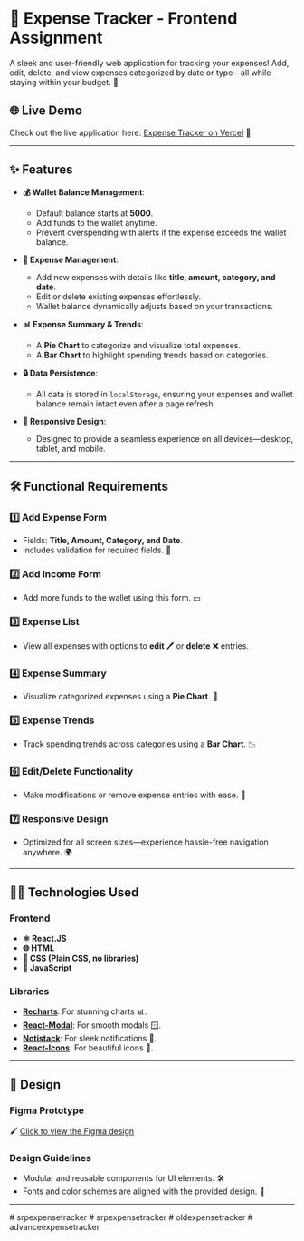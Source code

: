 # 💸 Expense Tracker - Frontend Assignment

A sleek and user-friendly web application for tracking your expenses! Add, edit, delete, and view expenses categorized by date or type—all while staying within your budget. 🚀

## 🌐 Live Demo
Check out the live application here: [Expense Tracker on Vercel](https://expense-tracker-web-app-seven.vercel.app/) 🎉

---

## ✨ Features
- **💰 Wallet Balance Management**:  
  - Default balance starts at **5000**.  
  - Add funds to the wallet anytime.  
  - Prevent overspending with alerts if the expense exceeds the wallet balance.

- **📝 Expense Management**:  
  - Add new expenses with details like **title, amount, category, and date**.  
  - Edit or delete existing expenses effortlessly.  
  - Wallet balance dynamically adjusts based on your transactions.

- **📊 Expense Summary & Trends**:  
  - A **Pie Chart** to categorize and visualize total expenses.  
  - A **Bar Chart** to highlight spending trends based on categories.

- **🔒 Data Persistence**:  
  - All data is stored in `localStorage`, ensuring your expenses and wallet balance remain intact even after a page refresh.

- **📱 Responsive Design**:  
  - Designed to provide a seamless experience on all devices—desktop, tablet, and mobile.

---

## 🛠️ Functional Requirements
### 1️⃣ **Add Expense Form**
- Fields: **Title, Amount, Category, and Date**.  
- Includes validation for required fields. 🚦

### 2️⃣ **Add Income Form**
- Add more funds to the wallet using this form. 💵

### 3️⃣ **Expense List**
- View all expenses with options to **edit** 🖊️ or **delete** ❌ entries.

### 4️⃣ **Expense Summary**
- Visualize categorized expenses using a **Pie Chart**. 🥧

### 5️⃣ **Expense Trends**
- Track spending trends across categories using a **Bar Chart**. 📉

### 6️⃣ **Edit/Delete Functionality**
- Make modifications or remove expense entries with ease. 🔄

### 7️⃣ **Responsive Design**
- Optimized for all screen sizes—experience hassle-free navigation anywhere. 🌍

---

## 🧑‍💻 Technologies Used
### Frontend
- **⚛️ React.JS**
- **🌐 HTML**
- **🎨 CSS (Plain CSS, no libraries)**  
- **📜 JavaScript**

### Libraries
- **[Recharts](https://recharts.org/en-US/)**: For stunning charts 📊.  
- **[React-Modal](https://reactcommunity.org/react-modal/)**: For smooth modals 🪟.  
- **[Notistack](https://iamhosseindhv.com/notistack/demos)**: For sleek notifications 🔔.  
- **[React-Icons](https://react-icons.github.io/react-icons/)**: For beautiful icons 🎨.

---

## 🎨 Design
### Figma Prototype
🖌️ [Click to view the Figma design](https://www.figma.com/proto/yHps1cSScYurYlrtnHmQMN/Crio-Takehome---Expense-Tracker?type=design&node-id=2-6&t=f21zpQNA6iD7q7Ha-1&scaling=scale-down&page-id=0%3A1&starting-point-node-id=2%3A6)  

### Design Guidelines
- Modular and reusable components for UI elements. 🛠️  
- Fonts and color schemes are aligned with the provided design. 🎯

---
#   s r p e x p e n s e t r a c k e r  
 #   s r p e x p e n s e t r a c k e r  
 #   o l d e x p e n s e t r a c k e r  
 #   a d v a n c e e x p e n s e t r a c k e r  
 
